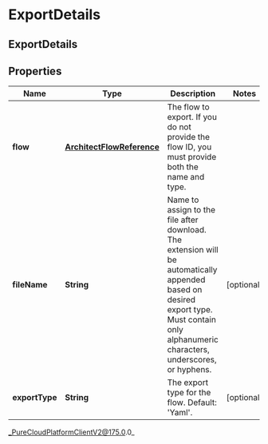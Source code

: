 # ExportDetails

## ExportDetails

## Properties

|Name | Type | Description | Notes|
|------------ | ------------- | ------------- | -------------|
| **flow** | [**ArchitectFlowReference**](ArchitectFlowReference) | The flow to export. If you do not provide the flow ID, you must provide both the name and type. | |
| **fileName** | **String** | Name to assign to the file after download. The extension will be automatically appended based on desired export type. Must contain only alphanumeric characters, underscores, or hyphens. | [optional] |
| **exportType** | **String** | The export type for the flow. Default: &#39;Yaml&#39;. | [optional] |



_PureCloudPlatformClientV2@175.0.0_
